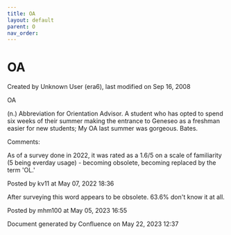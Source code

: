 ```yaml
---
title: OA
layout: default
parent: O
nav_order:
---
```


# OA

Created by  Unknown User (era6), last modified on Sep 16, 2008

OA

(n.) Abbreviation for Orientation Advisor. A student who has opted to spend six weeks of their summer making the entrance to Geneseo as a freshman easier for new students; My OA last summer was gorgeous. Bates.

Comments:

As of a survey done in 2022, it was rated as a 1.6/5 on a scale of familiarity (5 being everday usage) - becoming obsolete, becoming replaced by the term 'OL.'

Posted by kv11 at May 07, 2022 18:36

After surveying this word appears to be obsolete. 63.6% don't know it at all.

Posted by mhm100 at May 05, 2023 16:55

Document generated by Confluence on May 22, 2023 12:37


